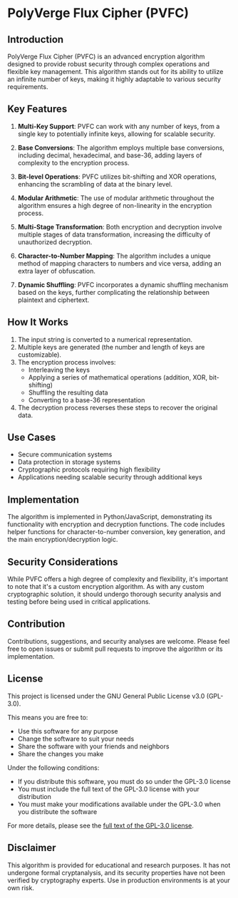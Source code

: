 # PolyVerge Flux Cipher (PVFC)

## Introduction

PolyVerge Flux Cipher (PVFC) is an advanced encryption algorithm designed to provide robust security through complex operations and flexible key management. This algorithm stands out for its ability to utilize an infinite number of keys, making it highly adaptable to various security requirements.

## Key Features

1. **Multi-Key Support**: PVFC can work with any number of keys, from a single key to potentially infinite keys, allowing for scalable security.

2. **Base Conversions**: The algorithm employs multiple base conversions, including decimal, hexadecimal, and base-36, adding layers of complexity to the encryption process.

3. **Bit-level Operations**: PVFC utilizes bit-shifting and XOR operations, enhancing the scrambling of data at the binary level.

4. **Modular Arithmetic**: The use of modular arithmetic throughout the algorithm ensures a high degree of non-linearity in the encryption process.

5. **Multi-Stage Transformation**: Both encryption and decryption involve multiple stages of data transformation, increasing the difficulty of unauthorized decryption.

6. **Character-to-Number Mapping**: The algorithm includes a unique method of mapping characters to numbers and vice versa, adding an extra layer of obfuscation.

7. **Dynamic Shuffling**: PVFC incorporates a dynamic shuffling mechanism based on the keys, further complicating the relationship between plaintext and ciphertext.

## How It Works

1. The input string is converted to a numerical representation.
2. Multiple keys are generated (the number and length of keys are customizable).
3. The encryption process involves:
   - Interleaving the keys
   - Applying a series of mathematical operations (addition, XOR, bit-shifting)
   - Shuffling the resulting data
   - Converting to a base-36 representation
4. The decryption process reverses these steps to recover the original data.

## Use Cases

- Secure communication systems
- Data protection in storage systems
- Cryptographic protocols requiring high flexibility
- Applications needing scalable security through additional keys

## Implementation

The algorithm is implemented in Python/JavaScript, demonstrating its functionality with encryption and decryption functions. The code includes helper functions for character-to-number conversion, key generation, and the main encryption/decryption logic.

## Security Considerations

While PVFC offers a high degree of complexity and flexibility, it's important to note that it's a custom encryption algorithm. As with any custom cryptographic solution, it should undergo thorough security analysis and testing before being used in critical applications.

## Contribution

Contributions, suggestions, and security analyses are welcome. Please feel free to open issues or submit pull requests to improve the algorithm or its implementation.

## License

This project is licensed under the GNU General Public License v3.0 (GPL-3.0).

This means you are free to:
- Use this software for any purpose
- Change the software to suit your needs
- Share the software with your friends and neighbors
- Share the changes you make

Under the following conditions:
- If you distribute this software, you must do so under the GPL-3.0 license
- You must include the full text of the GPL-3.0 license with your distribution
- You must make your modifications available under the GPL-3.0 when you distribute the software

For more details, please see the [full text of the GPL-3.0 license](https://www.gnu.org/licenses/gpl-3.0.en.html).

## Disclaimer

This algorithm is provided for educational and research purposes. It has not undergone formal cryptanalysis, and its security properties have not been verified by cryptography experts. Use in production environments is at your own risk.
